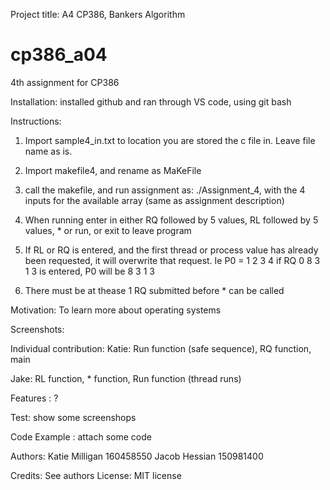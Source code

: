 Project title: A4 CP386, Bankers Algorithm

# cp386_a04

4th assignment for CP386

Installation:
installed github and ran through VS code, using git bash

Instructions:

1. Import sample4_in.txt to location you are stored the c file in. Leave file name as is.

2. Import makefile4, and rename as MaKeFile

3. call the makefile, and run assignment as: ./Assignment_4, with the 4 inputs for the available array (same as assignment description)

4. When running enter in either RQ followed by 5 values, RL followed by 5 values, \* or run, or exit to leave program

5. If RL or RQ is entered, and the first thread or process value has already been requested, it will overwrite that request. Ie P0 = 1 2 3 4 if RQ 0 8 3 1 3 is entered, P0 will be 8 3 1 3

6. There must be at thease 1 RQ submitted before \* can be called

Motivation: To learn more about operating systems

Screenshots:

Individual contribution:
Katie: Run function (safe sequence), RQ function, main

Jake: RL function, \* function, Run function (thread runs)

Features : ?

Test: show some screenshops

Code Example : attach some code

Authors:
Katie Milligan 160458550
Jacob Hessian 150981400

Credits: See authors
License: MIT license
